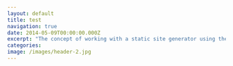 ```yaml
---
layout: default
title: test
navigation: true
date: 2014-05-09T00:00:00.000Z
excerpt: "The concept of working with a static site generator using the terminal or console <b>might be new to you</b>, but I'll do my very best to guide you through the process."
categories:
image: /images/header-2.jpg
---
```



